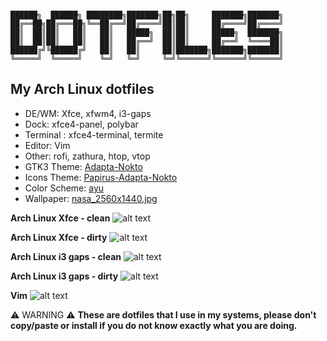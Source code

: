 ```

██████╗  ██████╗ ████████╗███████╗██╗██╗     ███████╗███████╗
██╔══██╗██╔═══██╗╚══██╔══╝██╔════╝██║██║     ██╔════╝██╔════╝
██║  ██║██║   ██║   ██║   █████╗  ██║██║     █████╗  ███████╗
██║  ██║██║   ██║   ██║   ██╔══╝  ██║██║     ██╔══╝  ╚════██║
██████╔╝╚██████╔╝   ██║   ██║     ██║███████╗███████╗███████║
╚═════╝  ╚═════╝    ╚═╝   ╚═╝     ╚═╝╚══════╝╚══════╝╚══════╝

```


## My Arch Linux dotfiles

* DE/WM: Xfce, xfwm4, i3-gaps
* Dock: xfce4-panel, polybar
* Terminal : xfce4-terminal, termite
* Editor: Vim
* Other: rofi, zathura, htop, vtop
* GTK3 Theme: [Adapta-Nokto](https://github.com/adapta-project/adapta-gtk-theme)
* Icons Theme: [Papirus-Adapta-Nokto](https://github.com/PapirusDevelopmentTeam/papirus-icon-theme)
* Color Scheme: [ayu](https://github.com/ayu-theme)
* Wallpaper: [nasa_2560x1440.jpg](https://imgur.com/wTt2gMz.jpg)


**Arch Linux Xfce - clean**
![alt text](https://imgur.com/FXxFrR4.png)

**Arch Linux Xfce - dirty**
![alt text](https://imgur.com/5BfwJ6f.png)

**Arch Linux i3 gaps - clean**
![alt text](https://imgur.com/HufXnwj.png)

**Arch Linux i3 gaps - dirty**
![alt text](https://imgur.com/MUb6hBF.png)

**Vim**
![alt text](https://imgur.com/6kR9FfR.jpg)


:warning: WARNING :warning: **These are dotfiles that I use in my systems, please don't copy/paste or install if you do not know exactly what you are doing.**


